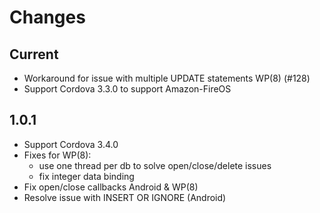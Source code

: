 # Changes

## Current

- Workaround for issue with multiple UPDATE statements WP(8) (#128)
- Support Cordova 3.3.0 to support Amazon-FireOS

## 1.0.1

- Support Cordova 3.4.0
- Fixes for WP(8):
  - use one thread per db to solve open/close/delete issues
  - fix integer data binding
- Fix open/close callbacks Android & WP(8)
- Resolve issue with INSERT OR IGNORE (Android)


